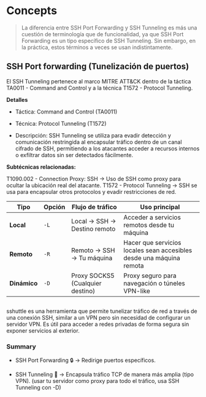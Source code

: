 # Concepts

> La diferencia entre SSH Port Forwarding y SSH Tunneling es más una cuestión de terminología que de funcionalidad, ya que SSH Port Forwarding es un tipo específico de SSH Tunneling. Sin embargo, en la práctica, estos términos a veces se usan indistintamente.


## SSH Port forwarding (Tunelización de puertos)


El SSH Tunneling pertenece al marco MITRE ATT&CK dentro de la táctica TA0011 - Command and Control y a la técnica T1572 - Protocol Tunneling.

**Detalles**

- Táctica: Command and Control (TA0011)

- Técnica: Protocol Tunneling (T1572)

- Descripción: SSH Tunneling se utiliza para evadir detección y comunicación restringida al encapsular tráfico dentro de un canal cifrado de SSH, permitiendo a los atacantes acceder a recursos internos o exfiltrar datos sin ser detectados fácilmente.

**Subtécnicas relacionadas:**

T1090.002 - Connection Proxy: SSH → Uso de SSH como proxy para ocultar la ubicación real del atacante.
T1572 - Protocol Tunneling → SSH se usa para encapsular otros protocolos y evadir restricciones de red.



| Tipo     | Opción | Flujo de tráfico                 | Uso principal                                              |
|----------|--------|---------------------------------|-----------------------------------------------------------|
| **Local**  | `-L`  | Local → SSH → Destino remoto   | Acceder a servicios remotos desde tu máquina             |
| **Remoto** | `-R`  | Remoto → SSH → Tu máquina      | Hacer que servicios locales sean accesibles desde una máquina remota |
| **Dinámico** | `-D`  | Proxy SOCKS5 (Cualquier destino) | Proxy seguro para navegación o túneles VPN-like          |


##


sshuttle es una herramienta que permite tunelizar tráfico de red a través de una conexión SSH, similar a un VPN pero sin necesidad de configurar un servidor VPN. Es útil para acceder a redes privadas de forma segura sin exponer servicios al exterior.


### Summary


- SSH Port Forwarding 🔒 → Redirige puertos específicos.

- SSH Tunneling 🔄 → Encapsula tráfico TCP de manera más amplia (tipo VPN).  (usar tu servidor como proxy para todo el tráfico, usa SSH Tunneling con -D)